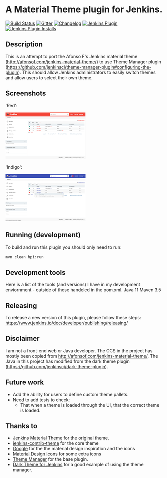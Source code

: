 # A Material Theme plugin for Jenkins.

[![Build Status](https://ci.jenkins.io/job/Plugins/job/material-theme-plugin/job/master/badge/icon)](https://ci.jenkins.io/job/Plugins/job/material-theme-plugin/job/master/)
[![Gitter](https://badges.gitter.im/jenkinsci/ux-sig.svg)](https://gitter.im/jenkinsci/ux-sig?utm_source=badge&utm_medium=badge&utm_campaign=pr-badge)
[![Changelog](https://img.shields.io/github/release/jenkinsci/material-theme.svg?label=changelog)](https://github.com/jenkinsci/material-theme-plugin/releases/)
[![Jenkins Plugin](https://img.shields.io/jenkins/plugin/v/material-theme.svg)](https://plugins.jenkins.io/material-theme)
[![Jenkins Plugin Installs](https://img.shields.io/jenkins/plugin/i/material-theme.svg?color=blue)](https://plugins.jenkins.io/material-theme)

## Description
This is an attempt to port the Afonso F's Jenkins material theme (http://afonsof.com/jenkins-material-theme/) to use Theme Manager plugin (https://github.com/jenkinsci/theme-manager-plugin#configuring-the-plugin).
This should allow Jenkins administrators to easily switch themes and allow users to select their own theme.

## Screenshots
'Red':

[![Screenshot jenkins-material-red main](screenshots/red_main_small.png)](screenshots/red_main_large.png)

'Indigo':

[![Screenshot jenkins-material-red main](screenshots/indigo_main_small.png)](screenshots/indigo_main_large.png)

## Running (development)
To build and run this plugin you should only need to run:
```
mvn clean hpi:run
```

## Development tools
Here is a list of the tools (and versions) I have in my development enviornment - outside of those handeled in the pom.xml.
Java 11
Maven 3.5


## Releasing
To release a new version of this plugin, please follow these steps: 
https://www.jenkins.io/doc/developer/publishing/releasing/

## Disclaimer
I am not a front-end web or Java developer. The CCS in the project has mostly been copied from http://afonsof.com/jenkins-material-theme/. The Java in this project has modified from the dark theme plugin (https://github.com/jenkinsci/dark-theme-plugin). 

## Future work
- Add the ability for users to define custom theme pallets.
- Need to add tests to check:
  - That when a theme is loaded through the UI, that the correct theme is loaded.

## Thanks to
- [Jenkins Material Theme][jenkins-material-theme] for the original theme.
- [jenkins-contrib-theme][jenkins-contrib-theme] for the core theme
- [Google][google] for the the material design inspiration and the icons
- [Material Design Icons][material-design-icons] for some extra icons
- [Theme Manager][theme-manager-plugin] for the base plugin.
- [Dark Theme for Jenkins][dark-theme-plugin] for a good example of using the theme manager.

[jenkins-contrib-theme]: https://github.com/jenkins-contrib-themes/jenkins-core-theme
[google]: https://www.google.com/design/spec/material-design/introduction.html
[material-design-icons]: https://materialdesignicons.com/
[jenkins-material-theme]: https://github.com/afonsof/jenkins-material-theme
[theme-manager-plugin]: https://plugins.jenkins.io/theme-manager/
[dark-theme-plugin]: https://plugins.jenkins.io/dark-theme/
